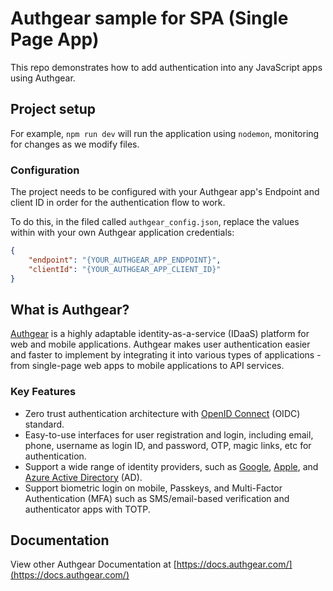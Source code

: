 # Authgear sample for SPA (Single Page App)

This repo demonstrates how to add authentication into any JavaScript apps using Authgear.

## Project setup

For example, `npm run dev` will run the application using `nodemon`, monitoring for changes as we modify files.

### Configuration

The project needs to be configured with your Authgear app's Endpoint and client ID in order for the authentication flow to work.

To do this, in the filed called `authgear_config.json`, replace the values within with your own Authgear application credentials:

```json
{
    "endpoint": "{YOUR_AUTHGEAR_APP_ENDPOINT}",
    "clientId": "{YOUR_AUTHGEAR_APP_CLIENT_ID}"
}
```

## What is Authgear?

[Authgear](https://www.authgear.com/) is a highly adaptable identity-as-a-service (IDaaS) platform for web and mobile applications.
Authgear makes user authentication easier and faster to implement by integrating it into various types of applications - from single-page web apps to mobile applications to API services.

### Key Features

- Zero trust authentication architecture with [OpenID Connect](https://openid.net/developers/how-connect-works/) (OIDC) standard.
- Easy-to-use interfaces for user registration and login, including email, phone, username as login ID, and password, OTP, magic links, etc for authentication.
- Support a wide range of identity providers, such as [Google](https://developers.google.com/identity), [Apple](https://support.apple.com/en-gb/guide/deployment/depa64848f3a/web), and [Azure Active Directory](https://azure.microsoft.com/en-gb/products/active-directory/) (AD).
- Support biometric login on mobile, Passkeys, and Multi-Factor Authentication (MFA) such as SMS/email-based verification and authenticator apps with TOTP.

## Documentation

View other Authgear Documentation at [https://docs.authgear.com/](https://docs.authgear.com/)
